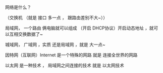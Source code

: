 

网络是什么？


（交换机 （就是 接口 多一点 ， 跟路由差别不大~））

局域网， 一个路由 俩电脑就可以组成 （开启 DHCP协议）开启动态地址 ，就可以互相交换数据了~

城域网， 广域网 ，实质 还是局域网 ，就是 大一点~

因特网（互联网）Internet 是一个特殊的网路 就是 连接全世界的网路

以太网 是一种技术 ， 局域网之间连接的技术 就是 以太网技术



